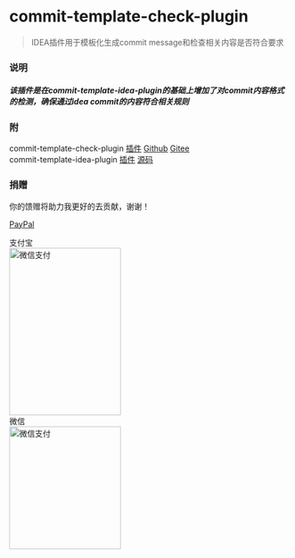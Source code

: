 # commit-template-check-plugin
> IDEA插件用于模板化生成commit message和检查相关内容是否符合要求  
### 说明
##### 该插件是在commit-template-idea-plugin的基础上增加了对commit内容格式的检测，确保通过idea commit的内容符合相关规则
### 附
commit-template-check-plugin [插件](https://plugins.jetbrains.com/plugin/14822-git-commit-template-check/) [Github](https://github.com/godfather1103/commit-template-check-plugin) [Gitee](https://gitee.com/godfather1103/commit-template-check-plugin)  
commit-template-idea-plugin [插件](https://plugins.jetbrains.com/plugin/9861-git-commit-template)  [源码](https://github.com/MobileTribe/commit-template-idea-plugin)

### 捐赠
你的馈赠将助力我更好的去贡献，谢谢！  

[PayPal](https://paypal.me/godfather1103?locale.x=zh_XC)  

支付宝  
<img src="https://wx2.sinaimg.cn/mw690/6ab2294dgy1ghkvhf929jj20go0p0gmc.jpg" alt="微信支付" width="200" height="300" align="bottom" />   
微信  
<img src="https://wx3.sinaimg.cn/mw690/6ab2294dgy1ghkvhforzlj20st0st0x5.jpg" alt="微信支付" width="200" height="220" align="bottom" />
